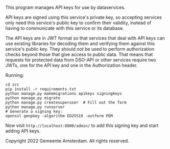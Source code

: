 This program manages API keys for use by dataservices.

API keys are signed using this service's private key, so accepting services
only need this service's public key to confirm their validity, instead of
having to communicate with this service or its database.

The API keys are in JWT format so that services that deal with API keys can
use existing libraries for decoding them and verifying them against this
service's public key. They should *not* be used to perform authorization
checks beyond those that give access to public data. That means that requests
for protected data from DSO-API or other services require two JWTs, one for
the API key and one in the Authorization header.

Running:

    cd src
    pip install -r requirements.txt
    python manage.py makemigrations apikeys signingkeys
    python manage.py migrate
    python manage.py createsuperuser  # Fill out the form
    python manage.py runserver
    # Generate a signing key:
    openssl genpkey -algorithm ED25519 -outform PEM

Now visit `http://localhost:8000/admin/` to add this signing key and start
adding API keys.


Copyright 2022 Gemeente Amsterdam. All rights reserved.
